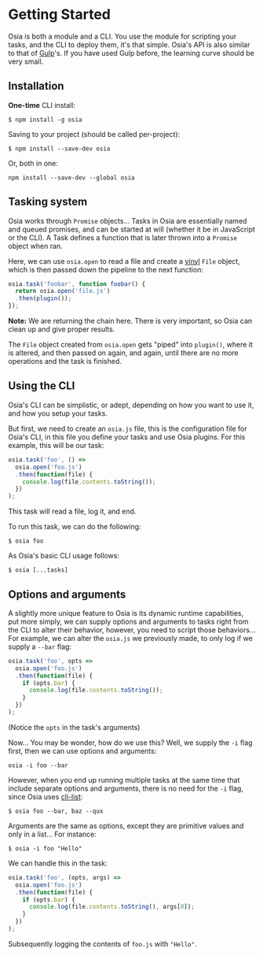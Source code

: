 # Getting Started
Osia is both a module and a CLI.  You use the module for scripting your tasks, and the CLI to deploy them, it's that simple. Osia's API is also similar to that of [Gulp](http://github.com/gulpjs/gulp)'s.  If you have used Gulp before, the learning curve should be very small.

## Installation
**One-time** CLI install:
```
$ npm install -g osia
```

Saving to your project (should be called per-project):
```
$ npm install --save-dev osia
```

Or, both in one:
```
npm install --save-dev --global osia
```

## Tasking system
Osia works through `Promise` objects...  Tasks in Osia are essentially named and queued promises, and can be started at will (whether it be in JavaScript or the CLI).  A Task defines a function that is later thrown into a `Promise` object when ran.

Here, we can use `osia.open` to read a file and create a [vinyl](https://github.com/gulpjs/vinyl) `File` object, which is then passed down the pipeline to the next function:
```javascript
osia.task('foobar', function foobar() {
  return osia.open('file.js')
  .then(plugin());
});
```
**Note:** We are returning the chain here.  There is very important, so Osia can clean up and give proper results.

The `File` object created from `osia.open` gets "piped" into `plugin()`, where it is altered, and then passed on again, and again, until there are no more operations and the task is finished.

## Using the CLI
Osia's CLI can be simplistic, or adept, depending on how you want to use it, and how you setup your tasks.

But first, we need to create an `osia.js` file, this is the configuration file for Osia's CLI, in this file you define your tasks and use Osia plugins.  For this example, this will be our task:
```javascript
osia.task('foo', () =>
  osia.open('foo.js')
  .then(function(file) {
    console.log(file.contents.toString());
  })
);
```
This task will read a file, log it, and end.

To run this task, we can do the following:
```
$ osia foo
```
As Osia's basic CLI usage follows:
```
$ osia [...tasks]
```

## Options and arguments
A slightly more unique feature to Osia is its dynamic runtime capabilities, put more simply, we can supply options and arguments to tasks right from the CLI to alter their behavior, however, you need to script those behaviors...  For example, we can alter the `osia.js` we previously made, to only log if we supply a `--bar` flag:
```javascript
osia.task('foo', opts =>
  osia.open('foo.js')
  .then(function(file) {
    if (opts.bar) {
      console.log(file.contents.toString());
    }
  })
);
```
(Notice the `opts` in the task's arguments)

Now...  You may be wonder, how do we use this?  Well, we supply the `-i` flag first, then we can use options and arguments:
```
osia -i foo --bar
```

However, when you end up running multiple tasks at the same time that include separate options and arguments, there is no need for the `-i` flag, since Osia uses [cli-list](https://github.com/jamen/cli-list):
```
$ osia foo --bar, baz --qux
```

Arguments are the same as options, except they are primitive values and only in a list...  For instance:
```
$ osia -i foo "Hello"
```

We can handle this in the task:
```javascript
osia.task('foo', (opts, args) =>
  osia.open('foo.js')
  .then(function(file) {
    if (opts.bar) {
      console.log(file.contents.toString(), args[0]);
    }
  })
);
```
Subsequently logging the contents of `foo.js` with `"Hello"`.
